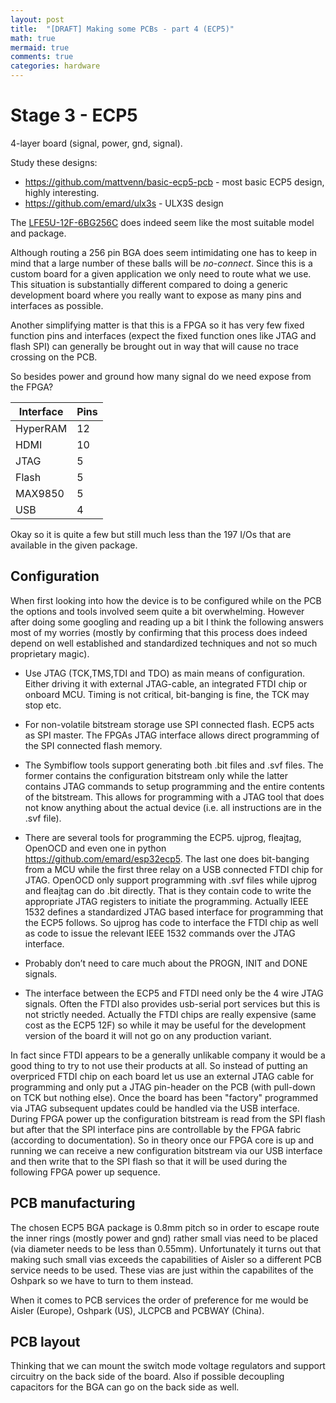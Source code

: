 ```yaml
---
layout: post
title:  "[DRAFT] Making some PCBs - part 4 (ECP5)"
math: true
mermaid: true
comments: true
categories: hardware
---
```


# Stage 3 - ECP5
4-layer board (signal, power, gnd, signal).

Study these designs:
* <https://github.com/mattvenn/basic-ecp5-pcb> - most basic ECP5 design, highly interesting.
* <https://github.com/emard/ulx3s> - ULX3S design

The
[LFE5U-12F-6BG256C](https://www.mouser.se/ProductDetail/Lattice/LFE5U-12F-6BG256C?qs=w%2Fv1CP2dgqpgiPWLwc1Bzg==)
does indeed seem like the most suitable model and package.

Although routing a 256 pin BGA does seem intimidating one has to keep in mind
that a large number of these balls will be *no-connect*. Since this is a custom
board for a given application we only need to route what we use. This situation
is substantially different compared to doing a generic development board where
you really want to expose as many pins and interfaces as possible.

Another simplifying matter is that this is a FPGA so it has very few fixed
function pins and interfaces (expect the fixed function ones like JTAG and
flash SPI) can generally be brought out in way that will cause no trace
crossing on the PCB.

So besides power and ground how many signal do we need expose from the FPGA?

| Interface   | Pins |
| ----------- | -----|
| HyperRAM    |  12  |
| HDMI        |  10  |
| JTAG        |   5  |
| Flash       |   5  |
| MAX9850     |   5  |
| USB         |   4  |

Okay so it is quite a few but still much less than the 197 I/Os that are
available in the given package.

## Configuration

When first looking into how the device is to be configured while on the PCB the
options and tools involved seem quite a bit overwhelming. However after doing
some googling and reading up a bit I think the following answers most of my
worries (mostly by confirming that this process does indeed depend on well
established and standardized techniques and not so much proprietary magic).

* Use JTAG (TCK,TMS,TDI and TDO) as main means of configuration. Either driving
it with external JTAG-cable, an integrated FTDI chip or onboard MCU. Timing is
not critical, bit-banging is fine, the TCK may stop etc.

* For non-volatile bitstream storage use SPI connected flash. ECP5 acts as SPI
master. The FPGAs JTAG interface allows direct programming of the SPI connected
flash memory.

* The Symbiflow tools support generating both .bit files and .svf files. The
former contains the configuration bitstream only while the latter contains JTAG
commands to setup programming and the entire contents of the bitstream. This
allows for programming with a JTAG tool that does not know anything about the
actual device (i.e. all instructions are in the .svf file).

* There are several tools for programming the ECP5. ujprog, fleajtag, OpenOCD and
even one in python <https://github.com/emard/esp32ecp5>. The last one does
bit-banging from a MCU while the first three relay on a USB connected FTDI chip
for JTAG. OpenOCD only support programming with .svf files while ujprog and
fleajtag can do .bit directly. That is they contain code to write the
appropriate JTAG registers to initiate the programming. Actually IEEE 1532
defines a standardized JTAG based interface for programming that the ECP5
follows. So ujprog has code to interface the FTDI chip as well as code to issue
the relevant IEEE 1532 commands over the JTAG interface.

* Probably don’t need to care much about the PROGN, INIT and DONE signals.

* The interface between the ECP5 and FTDI need only be the 4 wire JTAG signals.
Often the FTDI also provides usb-serial port services but this is not strictly
needed. Actually the FTDI chips are really expensive (same cost as the ECP5
12F) so while it may be useful for the development version of the board it will
not go on any production variant.

In fact since FTDI appears to be a generally unlikable company it would be a
good thing to try to not use their products at all. So instead of putting an
overpriced FTDI chip on each board let us use an external JTAG cable for
programming and only put a JTAG pin-header on the PCB (with pull-down on TCK
but nothing else). Once the board has been "factory" programmed via JTAG
subsequent updates could be handled via the USB interface.  During FPGA power
up the configuration bitstream is read from the SPI flash but after that the
SPI interface pins are controllable by the FPGA fabric (according to
documentation). So in theory once our FPGA core is up and running we can
receive a new configuration bitstream via our USB interface and then write that
to the SPI flash so that it will be used during the following FPGA power up
sequence.

## PCB manufacturing

The chosen ECP5 BGA package is 0.8mm pitch so in order to escape route the
inner rings (mostly power and gnd) rather small vias need to be placed (via
diameter needs to be less than 0.55mm). Unfortunately it turns out that making
such small vias exceeds the capabilities of Aisler so a different PCB service
needs to be used. These vias are just within the capabilites of the Oshpark so
we have to turn to them instead.

When it comes to PCB services the order of preference for me would be Aisler
(Europe), Oshpark (US), JLCPCB and PCBWAY (China).

## PCB layout

Thinking that we can mount the switch mode voltage regulators and support
circuitry on the back side of the board. Also if possible decoupling capacitors
for the BGA can go on the back side as well.
